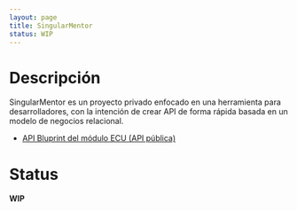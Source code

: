 ```yaml
---
layout: page
title: SingularMentor
status: WIP
---
```


# Descripción

SingularMentor es un proyecto privado enfocado en una herramienta para desarrolladores, con la intención de crear API
de forma rápida basada en un modelo de negocios relacional.

* [API Bluprint del módulo ECU (API pública)](https://singularmentor.gitlab.io/ecu/api.html)

# Status

**WIP**
